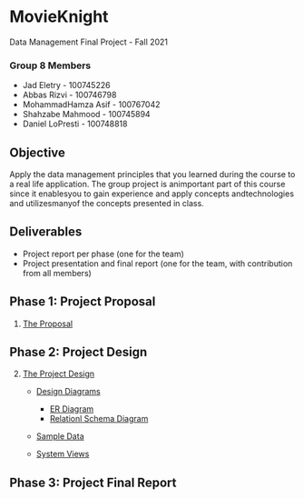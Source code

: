 # MovieKnight
Data Management Final Project - Fall 2021
### Group 8 Members
- Jad Eletry       - 100745226
- Abbas Rizvi      - 100746798
- MohammadHamza Asif      - 100767042
- Shahzabe Mahmood - 100745894
- Daniel LoPresti  - 100748818

## Objective
Apply the data management principles that you learned during the course to a real life application. The group project is animportant part of this course since it enablesyou to gain experience and apply concepts andtechnologies and utilizesmanyof the concepts presented in class.

## Deliverables
 - Project report per phase (one for the team) 
 - Project presentation and final report (one for the team, with contribution from all members)

## Phase 1: Project Proposal
1. [The Proposal](https://github.com/Abbas-Rizvi/Movie-Knight/blob/master/1.%20Proposal/Proposal.pdf)
## Phase 2: Project Design
2. [The Project Design](https://github.com/Abbas-Rizvi/Movie-Knight/tree/master/Project%20Design)
   * [Design Diagrams](https://github.com/Abbas-Rizvi/Movie-Knight/tree/master/Project%20Design/Design%20Diagrams)
      - [ER Diagram](https://github.com/Abbas-Rizvi/Movie-Knight/blob/master/Project%20Design/Design%20Diagrams/ER_Diagram.png)
      - [Relationl Schema Diagram](https://github.com/Abbas-Rizvi/Movie-Knight/blob/master/Project%20Design/Design%20Diagrams/Relational_Schema.png)
   * [Sample Data](https://github.com/Abbas-Rizvi/Movie-Knight/blob/master/Project%20Design/Sample_Data.pdf)
 
   * [System Views](https://github.com/Abbas-Rizvi/Movie-Knight/blob/master/2.%20Project%20Design/Views/views.md)
## Phase 3: Project Final Report
